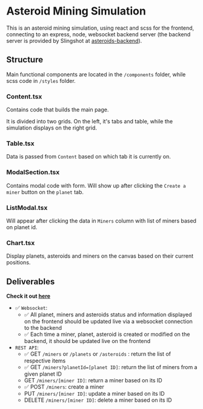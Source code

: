 # Asteroid Mining Simulation
This is an asteroid mining simulation, using react and scss for the frontend, connecting to an express, node, websocket backend server (the backend server is provided by Slingshot at [asteroids-backend](https://git.mediasia-group.com/mediasia-interactive/asteroids-backend)).

## Structure
Main functional components are located in the `/components` folder, while scss code in `/styles` folder.

### Content.tsx
Contains code that builds the main page.

It is divided into two grids.
On the left, it's tabs and table, while the simulation displays on the right grid.

### Table.tsx
Data is passed from `Content` based on which tab it is currently on.

### ModalSection.tsx
Contains modal code with form. Will show up after clicking the `Create a miner` button on the `planet` tab.

### ListModal.tsx
Will appear after clicking the data in `Miners` column with list of miners based on planet id.

### Chart.tsx
Display planets, asteroids and miners on the canvas based on their current positions.

## Deliverables

**Check it out [here](https://cancui.work/asteroids-ts/)**

- :white_check_mark: `Websocket`: 
	- :white_check_mark: All planet, miners and asteroids status and information displayed on the frontend should be updated live via a websocket connection to the backend 
    - :white_check_mark: Each time a miner, planet, asteroid is created or modified on the backend, it should be updated live on the frontend 
- `REST API`:
	- :white_check_mark: GET `/miners` or `/planets` or `/asteroids` : return the list of respective items
	- :white_check_mark: GET `/miners?planetId=[planet ID]`: return the list of miners from a given planet ID
	- GET `/miners/[miner ID]`: return a miner based on its ID
	- :white_check_mark: POST `/miners`: create a miner
	- PUT `/miners/[miner ID]`: update a miner based on its ID
	- DELETE `/miners/[miner ID]`: delete a miner based on its ID